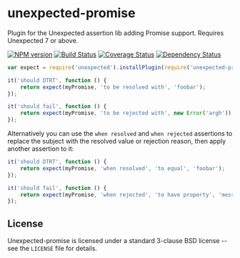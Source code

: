 unexpected-promise
==================

Plugin for the Unexpected assertion lib adding Promise support. Requires Unexpected 7 or above.

[![NPM version](https://badge.fury.io/js/unexpected-promise.png)](http://badge.fury.io/js/unexpected-promise)
[![Build Status](https://travis-ci.org/unexpectedjs/unexpected-promise.png?branch=master)](https://travis-ci.org/unexpectedjs/unexpected-promise)
[![Coverage Status](https://coveralls.io/repos/unexpectedjs/unexpected-promise/badge.png)](https://coveralls.io/r/unexpectedjs/unexpected-promise)
[![Dependency Status](https://david-dm.org/unexpectedjs/unexpected-promise.png)](https://david-dm.org/unexpectedjs/unexpected-promise)

```js
var expect = require('unexpected').installPlugin(require('unexpected-promise'));

it('should DTRT', function () {
    return expect(myPromise, 'to be resolved with', 'foobar');
});

it('should fail', function () {
    return expect(myPromise, 'to be rejected with', new Error('argh'));
});
```

Alternatively you can use the `when resolved` and `when rejected`
assertions to replace the subject with the resolved value or rejection reason,
then apply another assertion to it:


```js
it('should DTRT', function () {
    return expect(myPromise, 'when resolved', 'to equal', 'foobar');
});

it('should fail', function () {
    return expect(myPromise, 'when rejected', 'to have property', 'message', 'argh');
});
```

License
-------

Unexpected-promise is licensed under a standard 3-clause BSD license -- see the `LICENSE` file for details.
